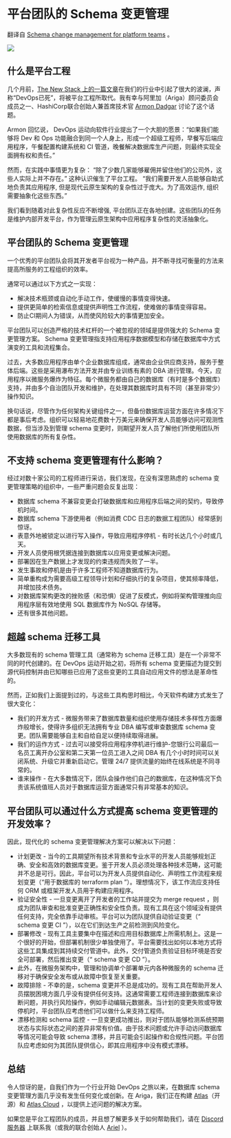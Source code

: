 # 平台团队的 Schema 变更管理

翻译自 [Schema change management for platform teams](https://ariga.io/schema-change-management-for-platform-teams/) 。

![](https://ariga.io/wp-content/uploads/2023/04/Screen-Shot-2023-04-04-at-13.13.15-1024x574.png)

## 什么是平台工程

几个月前，[The New Stack 上的一篇文章](https://thenewstack.io/devops-is-dead-embrace-platform-engineering/)在我们的行业中引起了很大的波澜，声称“DevOps已死”，将被平台工程所取代。我有幸与阿里加（Ariga）顾问委员会成员之一、HashiCorp联合创始人兼首席技术官 [Armon Dadgar](https://twitter.com/armon) 讨论了这个话题。

Armon 回忆说， DevOps 运动向软件行业提出了一个大胆的愿景：“如果我们能够将 Dev 和 Ops 功能融合到同一个人身上，形成一个超级工程师，早餐写后端应用程序，午餐配置构建系统和 CI 管道，晚餐解决数据库生产问题，则最终实现全面拥有权和责任。”

然而，在实践中事情更为复杂： “除了少数几家能够雇佣并留住他们的公司外，这些人实际上并不存在。” 这种认识催生了平台工程。 “我们需要开发人员能够自助式地负责其应用程序, 但是现代云原生架构的复杂性过于庞大。为了高效运作, 组织需要抽象化这些东西。”

我们看到随着对此复杂性反应不断增强, 平台团队正在各地创建。这些团队的任务是维护内部开发平台，作为管理云原生架构中应用程序复杂性的灵活抽象化。

## 平台团队的 Schema 变更管理

一个优秀的平台团队会将其开发者平台视为一种产品，并不断寻找可衡量的方法来提高所服务的工程组织的效率。

通常可以通过以下方式之一实现：

* 解决技术瓶颈或自动化手动工作，使缓慢的事情变得快速。
* 提供更简单的检索信息或提供声明性工作流程，使难做的事情变得容易。
* 防止CI期间人为错误，从而使风险较大的事情更加安全。

平台团队可以创造严格的技术杠杆的一个被忽视的领域是提供强大的 Schema 变更管理方案。 Schema 变更管理指支持应用程序数据模型和存储在数据库中方式演变的工具和流程集合。

过去，大多数应用程序由单个企业数据库组成，通常由企业供应商支持，服务于整体后端。这些是采用瀑布方法开发并由专业训练有素的 DBA 进行管理。今天，应用程序以微服务爆炸为特征。每个微服务都由自己的数据库（有时是多个数据库）支持，并由多个自治团队开发和维护，在处理其数据库时具有不同（甚至非常少）操作知识。

换句话说，尽管作为任何架构关键组件之一，但备份数据库运营方面在许多情况下都是事后考虑。组织可以轻易地花费数十万美元来确保开发人员能够访问可观测性数据，但当涉及到管理 schema 变更时，则期望开发人员了解他们所使用团队所使用数据库的所有复杂性。

## 不支持 schema 变更管理有什么影响？

经过对数十家公司的工程师进行采访，我们发现，在没有深思熟虑的 schema 变更管理策略的组织中，一些严重问题会反复出现：

* 数据库 schema 不兼容变更会打破数据库和应用程序后端之间的契约，导致停机时间。
* 数据库 schema 下游使用者（例如消费 CDC 日志的数据工程团队）经常感到惊讶。
* 表意外地被锁定以进行写入操作，导致应用程序停机 - 有时长达几个小时或几天。
* 开发人员使用根凭据连接到数据库以应用变更或解决问题。
* 部署因在生产数据上才发现的约束违规而失败了一半。
* 发生事故和停机是由于许多工程师不知道数据库行为。
* 简单重构成为需要高级工程领导计划和仔细执行的复杂项目，使其频率降低，并增加技术债务。
* 对数据库架构更改的挫败感（和恐惧）促进了反模式，例如将架构管理推向应用程序层有效地使用 SQL 数据库作为 NoSQL 存储等。
* 还有很多其他问题。

## 超越 schema 迁移工具

大多数现有的 schema 管理工具（通常称为 schema 迁移工具）是在一个非常不同的时代创建的。在 DevOps 运动开始之初，将所有 schema 变更描述为提交到源代码控制并由已知哪些已应用了这些变更的工具自动应用文件的想法是革命性的。

然而，正如我们上面提到过的，与这些工具构思时相比，今天软件构建方式发生了很大变化：

* 我们的开发方式 - 微服务带来了数据库数量和组织使用存储技术多样性方面爆炸般增长，使得许多组织无法拥有专业 DBA 编写或审查数据库 schema 变更。团队需要能够自主和自给自足以便持续取得进展。
* 我们的运作方式 - 过去可以接受将应用程序停机进行维护-您银行公司最后一名员工离开办公室和第二天第一位员工进入之间 DBA 有几个小时时间可以关闭系统、升级它并重新启动它。管理 24/7 提供流量的始终在线系统是不同寻常的。
* 谁来操作 - 在大多数情况下，团队会操作他们自己的数据库，在这种情况下负责该系统值班人员对于数据库运营方面通常只有非常基本的知识。

## 平台团队可以通过什么方式提高 schema 变更管理的开发效率？

因此，现代化的 schema 变更管理解决方案可以解决以下问题：

* 计划更改 - 当今的工具期望所有技术背景和专业水平的开发人员能够规划正确、安全和高效的数据库变更。鉴于开发人员必须处理各种技术范畴，这可能并不总是可行。因此，平台可以为开发人员提供自动化、声明性工作流程来规划变更（“用于数据库的 terraform plan ”）。理想情况下，该工作流应支持任何 ORM 或框架开发人员用于构建应用程序。
* 验证安全性 - 一旦变更离开了开发者的工作站并提交为 merge request ，则成为团队审查和批准变更正确性和安全性负责。现有工具在这个领域没有提供任何支持，完全依靠手动审核。平台可以为团队提供自动验证变更（“ schema 变更 CI ”），以在它们到达生产之前检测到风险变化。
* 部署修改 - 现有工具主要集中在描述和应用目标数据库上所需机制上。这是一个很好的开始，但部署机制很少单独使用了。平台需要找出如何以本地方式将这些工具集成到其持续交付管道中。此外，交付管道负责验证目标环境是否安全可部署，然后推出变更（“ schema 变更 CD ”）。
* 此外，在微服务架构中，管理和协调单个部署单元内各种微服务的 schema 迁移对于确保安全发布或从故障中恢复至关重要。
* 故障排除 - 不幸的是，schema 变更并不总是成功的。现有工具在帮助开发人员摆脱困境方面几乎没有提供任何支持。这通常需要工程师连接到数据库来诊断问题，并执行风险操作，例如手动编辑元数据表。当计划的变更失败或导致停机时，平台团队应考虑他们可以做什么来支持工程师。
* 漂移检测和 schema 监控 - 一旦变更成功推出，则对于团队能够检测系统预期状态与实际状态之间的差异非常有价值。由于技术问题或允许手动访问数据库等情况可能会导致 schema 漂移，并且可能会引起操作和合规性问题。平台团队应考虑如何为其团队提供信心，即其应用程序中没有模式漂移。

## 总结

令人惊讶的是，自我们作为一个行业开始 DevOps 之旅以来，在数据库 schema 变更管理方面几乎没有发生任何变化或创新。在 Ariga，我们正在构建 [Atlas](https://atlasgo.io/)（开源）和 [Atlas Cloud](https://atlasgo.cloud/) ，以提供上述问题的解决方案。

如果您是平台工程团队的成员，并且想了解更多关于如何帮助我们，请在 [Discord 服务器](https://discord.gg/zZ6sWVg6NT) 上联系我（或我的联合创始人 [Ariel](https://github.com/a8m) ）。
